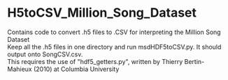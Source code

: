 # H5toCSV_Million_Song_Dataset
Contains code to convert .h5 files to .CSV for interpreting the Million Song Dataset<br>
Keep all the .h5 files in one directory and run msdHDF5toCSV.py. It should output onto SongCSV.csv. <br>
This requires the use of "hdf5_getters.py", written by Thierry Bertin-Mahieux (2010) at Columbia University
